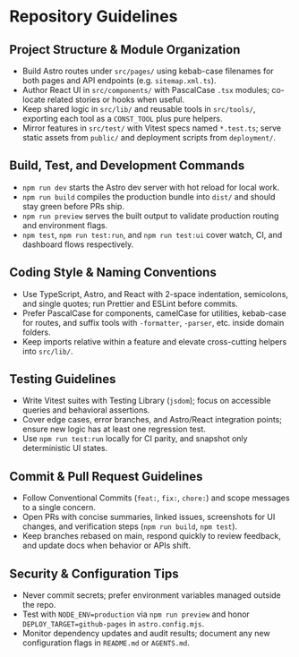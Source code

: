 # Repository Guidelines

## Project Structure & Module Organization
- Build Astro routes under `src/pages/` using kebab-case filenames for both pages and API endpoints (e.g. `sitemap.xml.ts`).
- Author React UI in `src/components/` with PascalCase `.tsx` modules; co-locate related stories or hooks when useful.
- Keep shared logic in `src/lib/` and reusable tools in `src/tools/`, exporting each tool as a `CONST_TOOL` plus pure helpers.
- Mirror features in `src/test/` with Vitest specs named `*.test.ts`; serve static assets from `public/` and deployment scripts from `deployment/`.

## Build, Test, and Development Commands
- `npm run dev` starts the Astro dev server with hot reload for local work.
- `npm run build` compiles the production bundle into `dist/` and should stay green before PRs ship.
- `npm run preview` serves the built output to validate production routing and environment flags.
- `npm test`, `npm run test:run`, and `npm run test:ui` cover watch, CI, and dashboard flows respectively.

## Coding Style & Naming Conventions
- Use TypeScript, Astro, and React with 2-space indentation, semicolons, and single quotes; run Prettier and ESLint before commits.
- Prefer PascalCase for components, camelCase for utilities, kebab-case for routes, and suffix tools with `-formatter`, `-parser`, etc. inside domain folders.
- Keep imports relative within a feature and elevate cross-cutting helpers into `src/lib/`.

## Testing Guidelines
- Write Vitest suites with Testing Library (`jsdom`); focus on accessible queries and behavioral assertions.
- Cover edge cases, error branches, and Astro/React integration points; ensure new logic has at least one regression test.
- Use `npm run test:run` locally for CI parity, and snapshot only deterministic UI states.

## Commit & Pull Request Guidelines
- Follow Conventional Commits (`feat:`, `fix:`, `chore:`) and scope messages to a single concern.
- Open PRs with concise summaries, linked issues, screenshots for UI changes, and verification steps (`npm run build`, `npm test`).
- Keep branches rebased on main, respond quickly to review feedback, and update docs when behavior or APIs shift.

## Security & Configuration Tips
- Never commit secrets; prefer environment variables managed outside the repo.
- Test with `NODE_ENV=production` via `npm run preview` and honor `DEPLOY_TARGET=github-pages` in `astro.config.mjs`.
- Monitor dependency updates and audit results; document any new configuration flags in `README.md` or `AGENTS.md`.
